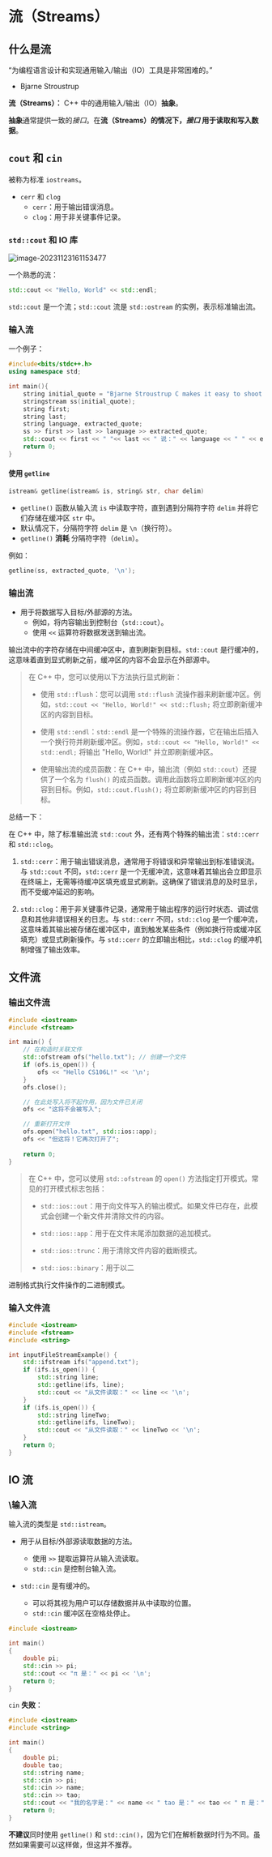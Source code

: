# 流（Streams）

## 什么是流

“为编程语言设计和实现通用输入/输出（IO）工具是非常困难的。”

- Bjarne Stroustrup

**流（Streams）：** C++ 中的通用输入/输出（IO）**抽象**。

**抽象**通常提供一致的*接口*。在**流（Streams）**的情况下，*接口* 用于**读取和写入数据**。

## `cout` 和 `cin`

被称为标准 `iostreams`。

- `cerr` 和 `clog`
  - `cerr`：用于输出错误消息。
  - `clog`：用于非关键事件记录。

### `std::cout` 和 IO 库

![image-20231123161153477](./assets/image-20231123161153477.png)

一个熟悉的流：

```cpp
std::cout << "Hello, World" << std::endl;
```

`std::cout` 是一个流；`std::cout` 流是 `std::ostream` 的实例，表示标准输出流。

### 输入流

一个例子：

```cpp
#include<bits/stdc++.h>
using namespace std;

int main(){
    string initial_quote = "Bjarne Stroustrup C makes it easy to shoot yourself in the foot";
    stringstream ss(initial_quote);
    string first;
    string last;
    string language, extracted_quote;
    ss >> first >> last >> language >> extracted_quote;
    std::cout << first << " "<< last << " 说：" << language << " " << extracted_quote << std::endl;
    return 0;
}
```

#### 使用 `getline`

```cpp
istream& getline(istream& is, string& str, char delim)
```

- `getline()` 函数从输入流 `is` 中读取字符，直到遇到分隔符字符 `delim` 并将它们存储在缓冲区 `str` 中。
- 默认情况下，分隔符字符 `delim` 是 `\n`（换行符）。
- `getline()` **消耗** 分隔符字符（`delim`）。

例如：

```cpp
getline(ss, extracted_quote, '\n');
```

### 输出流

- 用于将数据写入目标/外部源的方法。
  - 例如，将内容输出到控制台（`std::cout`）。
  - 使用 `<<` 运算符将数据发送到输出流。

输出流中的字符存储在中间缓冲区中，直到刷新到目标。`std::cout` 是行缓冲的，这意味着直到显式刷新之前，缓冲区的内容不会显示在外部源中。

> 在 C++ 中，您可以使用以下方法执行显式刷新：
>
> - 使用 `std::flush`：您可以调用 `std::flush` 流操作器来刷新缓冲区。例如，`std::cout << "Hello, World!" << std::flush;` 将立即刷新缓冲区的内容到目标。
>
> - 使用 `std::endl`：`std::endl` 是一个特殊的流操作器，它在输出后插入一个换行符并刷新缓冲区。例如，`std::cout << "Hello, World!" << std::endl;` 将输出 "Hello, World!" 并立即刷新缓冲区。
>
> - 使用输出流的成员函数：在 C++ 中，输出流（例如 `std::cout`）还提供了一个名为 `flush()` 的成员函数。调用此函数将立即刷新缓冲区的内容到目标。例如，`std::cout.flush();` 将立即刷新缓冲区的内容到目标。

总结一下：

在 C++ 中，除了标准输出流 `std::cout` 外，还有两个特殊的输出流：`std::cerr` 和 `std::clog`。

1. `std::cerr`：用于输出错误消息，通常用于将错误和异常输出到标准错误流。与 `std::cout` 不同，`std::cerr` 是一个无缓冲流，这意味着其输出会立即显示在终端上，无需等待缓冲区填充或显式刷新。这确保了错误消息的及时显示，而不受缓冲延迟的影响。

2. `std::clog`：用于非关键事件记录，通常用于输出程序的运行时状态、调试信息和其他非错误相关的日志。与 `std::cerr` 不同，`std::clog` 是一个缓冲流，这意味着其输出被存储在缓冲区中，直到触发某些条件（例如换行符或缓冲区填充）或显式刷新操作。与 `std::cerr` 的立即输出相比，`std::clog` 的缓冲机制增强了输出效率。

## 文件流

### 输出文件流

```cpp
#include <iostream>
#include <fstream>

int main() {
    // 在构造时关联文件
    std::ofstream ofs("hello.txt"); // 创建一个文件
    if (ofs.is_open()) {
        ofs << "Hello CS106L!" << '\n';
    }
    ofs.close();

    // 在此处写入将不起作用，因为文件已关闭
    ofs << "这将不会被写入";

    // 重新打开文件
    ofs.open("hello.txt", std::ios::app);
    ofs << "但这将！它再次打开了";
    
    return 0;
}
```

> 在 C++ 中，您可以使用 `std::ofstream` 的 `open()` 方法指定打开模式。常见的打开模式标志包括：
>
> - `std::ios::out`：用于向文件写入的输出模式。如果文件已存在，此模式会创建一个新文件并清除文件的内容。
>
> - `std::ios::app`：用于在文件末尾添加数据的追加模式。
>
> - `std::ios::trunc`：用于清除文件内容的截断模式。
>
> - `std::ios::binary`：用于以二

进制格式执行文件操作的二进制模式。

### 输入文件流

```cpp
#include <iostream>
#include <fstream>
#include <string>

int inputFileStreamExample() {
    std::ifstream ifs("append.txt");
    if (ifs.is_open()) {
        std::string line;
        std::getline(ifs, line);
        std::cout << "从文件读取：" << line << '\n';
    }
    if (ifs.is_open()) {
        std::string lineTwo;
        std::getline(ifs, lineTwo);
        std::cout << "从文件读取：" << lineTwo << '\n';
    }
    return 0;
}
```

## IO 流

### \输入流

输入流的类型是 `std::istream`。

- 用于从目标/外部源读取数据的方法。
  - 使用 `>>` 提取运算符从输入流读取。
  - `std::cin` 是控制台输入流。

- `std::cin` 是有缓冲的。
  - 可以将其视为用户可以存储数据并从中读取的位置。
  - `std::cin` 缓冲区在空格处停止。

```cpp
#include <iostream>

int main()
{
    double pi;
    std::cin >> pi;
    std::cout << "π 是：" << pi << '\n';
    return 0;
}
```

`cin` **失败**：

```cpp
#include <iostream>
#include <string>

int main()
{
    double pi;
    double tao;
    std::string name;
    std::cin >> pi;
    std::cin >> name;
    std::cin >> tao;
    std::cout << "我的名字是：" << name << " tao 是：" << tao << " π 是：" << pi << '\n';
    return 0;
}
```

**不建议**同时使用 `getline()` 和 `std::cin()`，因为它们在解析数据时行为不同。虽然如果需要可以这样做，但这并不推荐。
